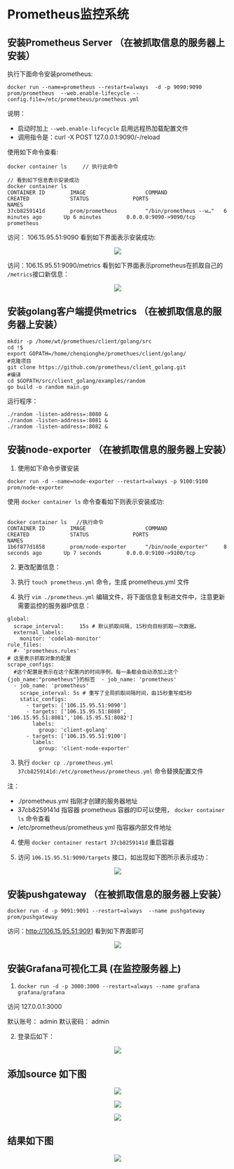 # Prometheus监控系统

## 安装Prometheus Server     （在被抓取信息的服务器上安装）

执行下面命令安装prometheus:

```
docker run --name=prometheus --restart=always  -d -p 9090:9090 prom/prometheus  --web.enable-lifecycle --config.file=/etc/prometheus/prometheus.yml
```
说明：
- 启动时加上 `--web.enable-lifecycle` 启用远程热加载配置文件
- 调用指令是：curl -X POST 127.0.0.1:9090/-/reload

使用如下命令查看:
```
docker container ls     // 执行此命令

// 看到如下信息表示安装成功
docker container ls
CONTAINER ID        IMAGE                   COMMAND                  CREATED             STATUS              PORTS                               NAMES
37cb8259141d        prom/prometheus         "/bin/prometheus --w…"   6 minutes ago       Up 6 minutes        0.0.0.0:9090->9090/tcp              prometheus
```

访问： 106.15.95.51:9090 看到如下界面表示安装成功:
<p align='center'>
<img src='https://github.com/w1991668899/blog/blob/master/image/monitoring/343242342.png'>
</p>

访问：106.15.95.51:9090/metrics 看到如下界面表示prometheus在抓取自己的 `/metrics`接口新信息：
<p align='center'>
<img src='https://github.com/w1991668899/blog/blob/master/image/monitoring/22222.png'>
</p>

## 安装golang客户端提供metrics （在被抓取信息的服务器上安装）
````
mkdir -p /home/wt/promethues/client/golang/src
cd !$
export GOPATH=/home/chenqionghe/promethues/client/golang/
#克隆项目
git clone https://github.com/prometheus/client_golang.git
#编译
cd $GOPATH/src/client_golang/examples/random
go build -o random main.go
````

运行程序：

```
./random -listen-address=:8080 &
./random -listen-address=:8081 &
./random -listen-address=:8082 &
```


## 安装node-exporter （在被抓取信息的服务器上安装）
1. 使用如下命令步骤安装
```
docker run -d --name=node-exporter --restart=always -p 9100:9100 prom/node-exporter
```

使用 `docker container ls` 命令查看如下则表示安装成功:
```

docker container ls   //执行命令
CONTAINER ID        IMAGE                   COMMAND                  CREATED             STATUS              PORTS                               NAMES
1b6f877d1858        prom/node-exporter      "/bin/node_exporter"     8 seconds ago       Up 7 seconds        0.0.0.0:9100->9100/tcp
```

2. 更改配置信息：

1. 执行 `touch prometheus.yml` 命令，生成  prometheus.yml 文件
2. 执行 `vim ./prometheus.yml` 编辑文件，将下面信息复制进文件中，注意更新需要监控的服务器IP信息：

```
global:
  scrape_interval:     15s # 默认抓取间隔, 15秒向目标抓取一次数据。
  external_labels:
    monitor: 'codelab-monitor'
rule_files:
  #- 'prometheus.rules'
# 这里表示抓取对象的配置
scrape_configs:
  #这个配置是表示在这个配置内的时间序例，每一条都会自动添加上这个{job_name:"prometheus"}的标签  - job_name: 'prometheus'
  - job_name: 'prometheus'
    scrape_interval: 5s # 重写了全局抓取间隔时间，由15秒重写成5秒
    static_configs:
      - targets: ['106.15.95.51:9090']
      - targets: ['106.15.95.51:8080', '106.15.95.51:8081','106.15.95.51:8082']
        labels:
          group: 'client-golang'
      - targets: ['106.15.95.51:9100']
        labels:
          group: 'client-node-exporter'
```

3. 执行 `docker cp ./prometheus.yml 37cb8259141d:/etc/prometheus/prometheus.yml` 命令替换配置文件

注：
- ./prometheus.yml 指刚才创建的服务器地址
- 37cb8259141d 指容器 prometheus 容器的ID可以使用， `docker container ls` 命令查看
- /etc/prometheus/prometheus.yml  指容器内部文件地址

4. 使用 `docker container restart 37cb8259141d` 重启容器

5. 访问 `106.15.95.51:9090/targets` 接口，如出现如下图所示表示成功：

<p align='center'>
<img src='https://github.com/w1991668899/blog/blob/master/image/monitoring/555552343.png'>
</p>

## 安装pushgateway  （在被抓取信息的服务器上安装）
```
docker run -d -p 9091:9091 --restart=always  --name pushgateway prom/pushgateway
```
访问：http://106.15.95.51:9091 看到如下界面即可
<p align='center'>
<img src='https://github.com/w1991668899/blog/blob/master/image/monitoring/44444234324.png'>
</p>

## 安装Grafana可视化工具   (在监控服务器上)

1.  `docker run -d -p 3000:3000 --restart=always --name grafana grafana/grafana`

访问 127.0.0.1:3000 

默认账号： admin
默认密码： admin

2. 登录后如下：

<p align='center'>
<img src='https://github.com/w1991668899/blog/blob/master/image/monitoring/555552343.png'>
</p>

## 添加source 如下图

<p align='center'>
<img src='https://github.com/w1991668899/blog/blob/master/image/monitoring/777esfdfd.png'>
</p>

<p align='center'>
<img src='https://github.com/w1991668899/blog/blob/master/image/monitoring/883432df.png'>
</p>

<p align='center'>
<img src='https://github.com/w1991668899/blog/blob/master/image/monitoring/999343433.png'>
</p>

## 结果如下图
<p align='center'>
<img src='https://github.com/w1991668899/blog/blob/master/image/monitoring/999343433.png'>
</p>

















